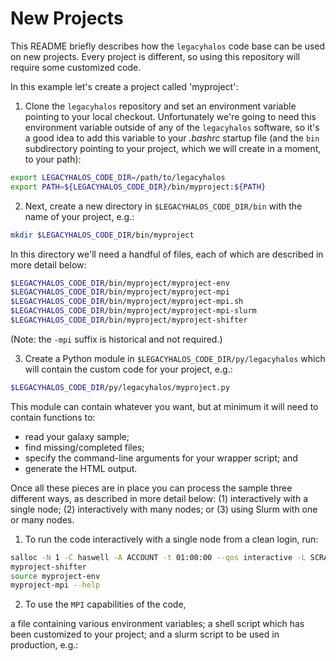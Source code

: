 # New Projects

This README briefly describes how the `legacyhalos` code base can be used on new
projects.  Every project is different, so using this repository will require
some customized code.

In this example let's create a project called 'myproject':

1. Clone the `legacyhalos` repository and set an environment variable pointing
to your local checkout. Unfortunately we're going to need this environment
variable outside of any of the `legacyhalos` software, so it's a good idea to
add this variable to your *.bashrc* startup file (and the `bin` subdirectory
pointing to your project, which we will create in a moment, to your path):

```bash
export LEGACYHALOS_CODE_DIR=/path/to/legacyhalos
export PATH=${LEGACYHALOS_CODE_DIR}/bin/myproject:${PATH}
```

2. Next, create a new directory in `$LEGACYHALOS_CODE_DIR/bin` with the name of
your project, e.g.:

```bash
mkdir $LEGACYHALOS_CODE_DIR/bin/myproject
```

In this directory we'll need a handful of files, each of which are described in
more detail below:

```bash
$LEGACYHALOS_CODE_DIR/bin/myproject/myproject-env
$LEGACYHALOS_CODE_DIR/bin/myproject/myproject-mpi
$LEGACYHALOS_CODE_DIR/bin/myproject/myproject-mpi.sh
$LEGACYHALOS_CODE_DIR/bin/myproject/myproject-mpi-slurm
$LEGACYHALOS_CODE_DIR/bin/myproject/myproject-shifter
```

(Note: the `-mpi` suffix is historical and not required.)

3. Create a Python module in `$LEGACYHALOS_CODE_DIR/py/legacyhalos` which will
contain the custom code for your project, e.g.:

```bash
$LEGACYHALOS_CODE_DIR/py/legacyhalos/myproject.py
```

This module can contain whatever you want, but at minimum it will need to
contain functions to:

  - read your galaxy sample;
  - find missing/completed files;
  - specify the command-line arguments for your wrapper script; and
  - generate the HTML output.

Once all these pieces are in place you can process the sample three different
ways, as described in more detail below: (1) interactively with a single node;
(2) interactively with many nodes; or (3) using Slurm with one or many nodes.

1. To run the code interactively with a single node from a clean login, run:

```bash
salloc -N 1 -C haswell -A ACCOUNT -t 01:00:00 --qos interactive -L SCRATCH,cfs
myproject-shifter
source myproject-env 
myproject-mpi --help
```

2. To use the `MPI` capabilities of the code, 


a file containing various
environment variables; a shell script which has been customized to your project;
and a slurm script to be used in production, e.g.:  
  
  
